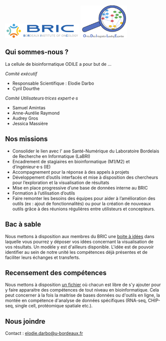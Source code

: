 <img src="horizontal-bric-1.png" alt="BRIC" width="240"/> <img src="LOGO_ODILE.png" alt="ODILE" width="150"/>

## Qui sommes-nous ?

La cellule de bioinformatique ODILE a pour but de ...

_Comité exécutif_
-	Responsable Scientifique : Elodie Darbo
-	Cyril Dourthe

_Comité Utilisateurs·trices expert·e·s_
-	Samuel Amintas
-	Anne-Aurélie Raymond
-	Audrey Gros
-	Jessica Massière

## Nos missions

-	Consolider le lien avec l' axe Santé-Numérique du Laboratoire Bordelais de Recherche en Informatique (LaBRI)
-	Encadrement de stagiaires en bioinformatique (M1/M2) et d’ingénieur·e·s (IE)
-	Accompagnement pour la réponse à des appels à projets
-	Développement d’outils interfacés et mise à disposition des chercheurs pour l’exploration et la visualisation de résultats
-	Mise en place progressive d’une base de données interne au BRIC
-	Formation à l’utilisation d’outils
-	Faire remonter les besoins des équipes pour aider à l’amélioration des outils (ex : ajout de fonctionnalités) ou pour la création de nouveaux outils grâce à des réunions régulières entre utilisteurs et concepteurs.

## Bac à sable

Nous mettons à disposition aux membres du BRIC une [boite à idées](https://bricbordeaux.sharepoint.com/:f:/s/Bioinformatique-ODILE/EmxWqC8e19hAnHp3BQSGqKEBFhAwiiDrJs9gmGC_MIia8g?e=80eBpz) dans laquelle vous pourrez y déposer vos idées concernant la visualisation de vos résultats. Un modèle y est d'ailleurs disponible.
L'idée est de pouvoir identifier au sein de notre unité les compétences déjà présentes et de faciliter leurs échanges et transferts.

## Recensement des compétences

Nous mettons à disposition [un fichier](https://bricbordeaux.sharepoint.com/:x:/s/Bioinformatique-ODILE/Ee_IXmXP3r1LlPqMqxGpE40BX_I_AYMhtoLguku24_Qj5g?e=IrDkgL) où chacun est libre de s'y ajouter pour y faire apparaitre des compétences de tout niveau en bioinformatique. Cela peut concerner à la fois la maitrise de bases données ou d'outils en ligne, la montée en compétence d'analyse de données spécifiques (RNA-seq, CHIP-seq, single cell, protéomique spatiale etc.).

## Nous joindre

Contact : elodie.darbo@u-bordeaux.fr
